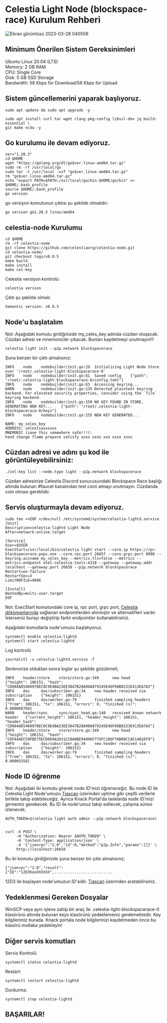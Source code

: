 # Celestia Light Node (blockspace-race) Kurulum Rehberi

![Ekran görüntüsü 2023-03-28 040506](https://user-images.githubusercontent.com/94050636/228100509-865911b0-e167-40e5-9049-7538e0017276.png)


## Minimum Önerilen Sistem Gereksinimleri

Ubuntu Linux 20.04 (LTS) <br/>
Memory: 2 GB RAM <br/>
CPU: Single Core <br/>
Disk: 5 GB SSD Storage <br/>
Bandwidth: 56 Kbps for Download/56 Kbps for Upload <br/>


## Sistem güncellemerini yaparak başlıyoruz.

```
sudo apt update && sudo apt upgrade -y

sudo apt install curl tar wget clang pkg-config libssl-dev jq build-essential \
git make ncdu -y
```

## Go kurulumu ile devam ediyoruz.

```
ver="1.20.3"
cd $HOME
wget "https://golang.org/dl/go$ver.linux-amd64.tar.gz"
sudo rm -rf /usr/local/go
sudo tar -C /usr/local -xzf "go$ver.linux-amd64.tar.gz"
rm "go$ver.linux-amd64.tar.gz"
echo "export PATH=$PATH:/usr/local/go/bin:$HOME/go/bin" >> $HOME/.bash_profile
source $HOME/.bash_profile
go version
```
go versiyon komutunun çıktısı şu şekilde olmalıdır:

```
go version go1.20.3 linux/amd64
```

## celestia-node Kurulumu

```
cd $HOME
rm -rf celestia-node
git clone https://github.com/celestiaorg/celestia-node.git
cd celestia-node/
git checkout tags/v0.9.5
make build
make install
make cel-key
```

Celestia versiyon kontrolü:

```
celestia version
```

Çıktı şu şekilde olmalı:

```
Semantic version: v0.9.5
```

## Node'u başlatalım

Not: Aşağıdaki komutu girdiğinizde my_celes_key adında cüzdan oluşacak. Cüzdan adresi ve mnemonicler çıkacak. Bunları kaydetmeyi unutmayın!!!

```
celestia light init --p2p.network blockspacerace
```

Şuna benzer bir çıktı almalısınız:

```
INFO    node    nodebuilder/init.go:29  Initializing Light Node Store over '/root/.celestia-light-blockspacerace-0'
INFO    node    nodebuilder/init.go:61  Saved config    {"path": "/root/.celestia-light-blockspacerace-0/config.toml"}
INFO    node    nodebuilder/init.go:63  Accessing keyring...
WARN    node    nodebuilder/init.go:135 Detected plaintext keyring backend. For elevated security properties, consider using the `file` keyring backend.
INFO    node    nodebuilder/init.go:150 NO KEY FOUND IN STORE, GENERATING NEW KEY...    {"path": "/root/.celestia-light-blockspacerace-0/keys"}
INFO    node    nodebuilder/init.go:155 NEW KEY GENERATED...

NAME: my_celes_key
ADDRESS: celestiaxxxxxx
MNEMONIC (save this somewhere safe!!!): 
hand change flame prepare satisfy xxxx xxxx xxx xxxx xxxx
```

## Cüzdan adresi ve adını şu kod ile görüntüleyebilirsiniz:

```
./cel-key list --node.type light --p2p.network blockspacerace
```

Cüzdan adresinize Celestia Discord sunucusundaki Blockspace Race başlığı altında bulunan #faucet kanalından test coini almayı unutmayın. Cüzdanda coin olması gereklidir.


## Servis oluşturmayla devam ediyoruz.

```
sudo tee <<EOF >/dev/null /etc/systemd/system/celestia-lightd.service
[Unit]
Description=celestia-lightd Light Node
After=network-online.target

[Service]
User=$USER
ExecStart=/usr/local/bin/celestia light start --core.ip https://rpc-blockspacerace.pops.one --core.rpc.port 26657 --core.grpc.port 9090 --keyring.accname my_celes_key --metrics.tls=false --metrics --metrics.endpoint otel.celestia.tools:4318 --gateway --gateway.addr localhost --gateway.port 26659 --p2p.network blockspacerace
Restart=on-failure
RestartSec=3
LimitNOFILE=4096

[Install]
WantedBy=multi-user.target
EOF
```

Not: ExecStart komutundaki core ip, rpc port, grpc port, [Celestia dökümanlarında](https://docs.celestia.org/nodes/blockspace-race/#rpc-endpoints) sağlanan endpointlerden alınmıştır ve alternatifleri vardır. İsterseniz burayı değiştirip farklı endpointler kullanabilirsiniz.

Aşağıdaki komutlarla node'umuzu başlatıyoruz.

```
systemctl enable celestia-lightd
systemctl start celestia-lightd
```

Log kontrolü

```
journalctl -u celestia-lightd.service -f
```

Senkronize olduktan sonra loglar şu şekilde gözükmeli;

```
INFO    header/store    store/store.go:349      new head        {"height": 106151, "hash": "CD084A85460978EC8C9E4BA23EE3847B28A90A879245E46F68B8133E413EA7A3"}
INFO    das     das/subscriber.go:34    new header received via subscription    {"height": 106151}
INFO    das     das/worker.go:79        finished sampling headers       {"from": 106151, "to": 106151, "errors": 0, "finished (s)": 0.000060704}
WARN    header/sync     sync/sync_head.go:140   received known network header   {"current_height": 106151, "header_height": 106151, "header_hash": "CD084A85460978EC8C9E4BA23EE3847B28A90A879245E46F68B8133E413EA7A3"}
INFO    header/store    store/store.go:349      new head        {"height": 106152, "hash": "C0FA44EF29FDE75ECD069A2031CC0A8BE94996F775FC106F76B88CCA514B1EF9"}
INFO    das     das/subscriber.go:34    new header received via subscription    {"height": 106152}
INFO    das     das/worker.go:79        finished sampling headers       {"from": 106152, "to": 106152, "errors": 0, "finished (s)": 0.00005358}
```

## Node ID öğrenme

Not: Aşağıdaki iki komutu girerek node ID'mizi öğreneceğiz. Bu node ID ile Celestia Light Node'umuzu [Tiascan](https://tiascan.com/light-nodes) üzerinden uptime gibi çeşitli verilerle birlikte takip edebileceğiz. Ayrıca Knack Portal'da tasklarda node ID'mizi girmemiz gerekecek. Bu ID ile node'umuz takip edilecek, çalışma süresi izlenecek.

```
AUTH_TOKEN=$(celestia light auth admin --p2p.network blockspacerace)


curl -X POST \
     -H "Authorization: Bearer $AUTH_TOKEN" \
     -H 'Content-Type: application/json' \
     -d '{"jsonrpc":"2.0","id":0,"method":"p2p.Info","params":[]}' \
     http://localhost:26658
```

Bu iki komutu girdiğinizde şuna benzer bir çıktı almalısınız;

```
{"jsonrpc":"2.0","result":{"ID":"12D3KooXXXXXX",..........................
```

12D3 ile başlayan node'umuzun ID'sidir. [Tiascan](https://tiascan.com/light-nodes) üzerinden aratabilirsiniz.

## Yedeklenmesi Gereken Dosyalar

WinSCP veya aynı işleve sahip bir araç ile .celestia-light-blockspacerace-0 klasörünü altında bulunan keys klasörünü yedeklemeniz gerekmektedir. Key bilgilerimiz burada. Knack portala node bilgilerinizi kaydetmeden önce bu klasörü mutlaka yedekleyin!


## Diğer servis komutları

Servis Kontrolü

```
systemctl status celestia-lightd
```

Restart:

```
systemctl restart celestia-lightd
```

Durdurma:

```
systemctl stop celestia-lightd
```

## BAŞARILAR!
